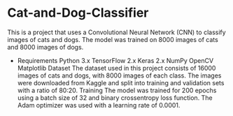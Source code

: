 # Cat-and-Dog-Classifier
This is a project that uses a Convolutional Neural Network (CNN) to classify images of cats and dogs. The model was trained on 8000 images of cats and 8000 images of dogs.

* Requirements
Python 3.x
TensorFlow 2.x
Keras 2.x
NumPy
OpenCV
Matplotlib
Dataset
The dataset used in this project consists of 16000 images of cats and dogs, with 8000 images of each class. The images were downloaded from Kaggle and split into training and validation sets with a ratio of 80:20.
Training
The model was trained for 200 epochs using a batch size of 32 and binary crossentropy loss function. The Adam optimizer was used with a learning rate of 0.0001.
